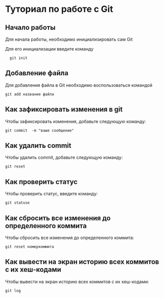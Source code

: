 # Туториал по работе с Git

## Начало работы

Для начала работы, необходимо инициализировать сам Git

Для его инициализации введите команду 

```
  git init
```

## Добавление файла

Для добавления файла в Git необходимо воспользоваться командой 

```
git add название файла
```

## Как зафиксировать изменения в git

Чтобы зафиксировать изменения, добавьте следующую команду:

```
git commit  -m "ваше сообщение"
```

## Как удалить commit
Чтобы удалить commit, добавьте следующую команду:

```
git reset
```

## Как проверить статус
Чтобы проверить статус, введите команду:

```
git statuse
```
## Как сбросить все изменения до определенного коммита
Чтобы сбросить все изменения до определенного коммита:

```
git reset номеркоммита
```

## Как вывести на экран историю всех коммитов с их хеш-кодами
Чтобы вывести на экран историю всех коммитов с их хеш-кодами:

```
git log
```

